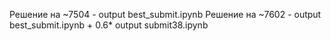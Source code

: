 Решение на ~7504 - output best_submit.ipynb
Решение на ~7602 - output best_submit.ipynb + 0.6* output submit38.ipynb
